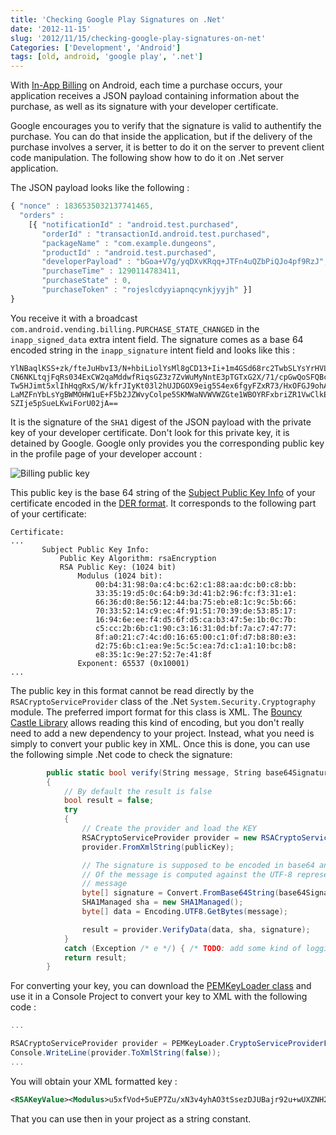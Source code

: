 ```yaml
---
title: 'Checking Google Play Signatures on .Net'
date: '2012-11-15'
slug: '2012/11/15/checking-google-play-signatures-on-net'
Categories: ['Development', 'Android']
tags: [old, android, 'google play', '.net']
---
```


With
[In-App Billing](http://developer.android.com/guide/google/play/billing/billing_integrate.html)
on Android, each time a purchase occurs, your application receives a JSON
payload containing information about the purchase, as well as its signature with
your developer certificate.

Google encourages you to verify that the signature is valid to authentify the
purchase. You can do that inside the application, but if the delivery of the
purchase involves a server, it is better to do it on the server to prevent
client code manipulation. The following show how to do it on .Net server
application.

<!-- More -->

The JSON payload looks like the following :

```js
{ "nonce" : 1836535032137741465,
  "orders" :
    [{ "notificationId" : "android.test.purchased",
       "orderId" : "transactionId.android.test.purchased",
       "packageName" : "com.example.dungeons",
       "productId" : "android.test.purchased",
       "developerPayload" : "bGoa+V7g/yqDXvKRqq+JTFn4uQZbPiQJo4pf9RzJ",
       "purchaseTime" : 1290114783411,
       "purchaseState" : 0,
       "purchaseToken" : "rojeslcdyyiapnqcynkjyyjh" }]
}
```

You receive it with a broadcast
`com.android.vending.billing.PURCHASE_STATE_CHANGED` in the `inapp_signed_data`
extra intent field. The signature comes as a base 64 encoded string in the
`inapp_signature` intent field and looks like this :

```text
YlNBaqlKSS+zk/fteJuHbvI3/N+hbiLiolYsMl8gCD13+Ii+1m4GSd68rc2TwbSLYsYrHVL/9xg/0CBf
CN6NKLtqjFqRs034ExCW2qaMddwfRiqsGZ3z7ZvWuMyNntE3pTGTxG2X/71/cpGwQoSFQBceVR9t5Sge
Tw5HJimt5xlIhHqgRxS/W/kfrJIyKt03l2hUJDGOX9eig5S4ex6fgyFZxR73/HxOFGJ9ohApwaBNF7rD
LaMZFnYbLsYgBWMOHW1uE+F5b2JZWvyColpe5SKMWaNVWVWZGte1WBOYRFxbriZR1VwClkEg9Y4mVn5k
SZIje5pSueLKwiForU02jA==
```

It is the signature of the `SHA1` digest of the JSON payload with the private
key of your developer certificate. Don't look for this private key, it is
detained by Google. Google only provides you the corresponding public key in the
profile page of your developer account :

![Billing public key](http://i.stack.imgur.com/X78qs.png)

This public key is the base 64 string of the
[Subject Public Key Info](http://tools.ietf.org/html/rfc3280#section-4.1.2.7) of
your certificate encoded in the
[DER format](http://en.wikipedia.org/wiki/Distinguished_Encoding_Rules#DER_encoding).
It corresponds to the following part of your certificate:

```text
Certificate:
...
       Subject Public Key Info:
           Public Key Algorithm: rsaEncryption
           RSA Public Key: (1024 bit)
               Modulus (1024 bit):
                   00:b4:31:98:0a:c4:bc:62:c1:88:aa:dc:b0:c8:bb:
                   33:35:19:d5:0c:64:b9:3d:41:b2:96:fc:f3:31:e1:
                   66:36:d0:8e:56:12:44:ba:75:eb:e8:1c:9c:5b:66:
                   70:33:52:14:c9:ec:4f:91:51:70:39:de:53:85:17:
                   16:94:6e:ee:f4:d5:6f:d5:ca:b3:47:5e:1b:0c:7b:
                   c5:cc:2b:6b:c1:90:c3:16:31:0d:bf:7a:c7:47:77:
                   8f:a0:21:c7:4c:d0:16:65:00:c1:0f:d7:b8:80:e3:
                   d2:75:6b:c1:ea:9e:5c:5c:ea:7d:c1:a1:10:bc:b8:
                   e8:35:1c:9e:27:52:7e:41:8f
               Exponent: 65537 (0x10001)
...
```

The public key in this format cannot be read directly by the
`RSACryptoServiceProvider` class of the .Net `System.Security.Cryptography`
module. The preferred import format for this class is XML. The
[Bouncy Castle Library](http://www.bouncycastle.org/) allows reading this kind
of encoding, but you don't really need to add a new dependency to your project.
Instead, what you need is simply to convert your public key in XML. Once this is
done, you can use the following simple .Net code to check the signature:

```csharp
        public static bool verify(String message, String base64Signature, String publicKey)
        {
            // By default the result is false
            bool result = false;
            try
            {
                // Create the provider and load the KEY
                RSACryptoServiceProvider provider = new RSACryptoServiceProvider();
                provider.FromXmlString(publicKey);

                // The signature is supposed to be encoded in base64 and the SHA1 checksum
                // Of the message is computed against the UTF-8 representation of the
                // message
                byte[] signature = Convert.FromBase64String(base64Signature);
                SHA1Managed sha = new SHA1Managed();
                byte[] data = Encoding.UTF8.GetBytes(message);

                result = provider.VerifyData(data, sha, signature);
            }
            catch (Exception /* e */) { /* TODO: add some kind of logging here */}
            return result;
        }
```

For converting your key, you can download the
[PEMKeyLoader class](/downloads/code/PEMKeyLoader.cs) and use it in a Console
Project to convert your key to XML with the following code :

```csharp
...

RSACryptoServiceProvider provider = PEMKeyLoader.CryptoServiceProviderFromPublicKeyInfo(MY_BASE64_PUBLIC_KEY);
Console.WriteLine(provider.ToXmlString(false));
...

```

You will obtain your XML formatted key :

```xml
<RSAKeyValue><Modulus>u5xfVod+5uEP7Zu/xN3v4yhAO3tSsezDJUBajr92u+wUXZNH2IKt/9/V/HjMyzW5AC0PZpi6ROTWvQoO5Xa2L8+lKLiVtVcaI60O+M6B1Rn1zCYD//TgYwfqofKPvbv/Vshl+LwdkqBcp1as4t6+2f0sGHwH/hT1D+E94m0zf4qOR5O5o3ILXaC1z8pAoV4cM6YttFRDh9lxPj/9hkQR4l809bbxOdJPo41F69rqdyU4xFjncxCOHcFdnkT7LQUVv1v2GYae3Rl4iZVncbEygg4K/+uG21QyC0xRda9L2KmQyV7Mtcb5YTJzyfaI/Z/EEZ0A2pkX+4Ki1MKCaUAPLw==</Modulus><Exponent>AQAC</Exponent></RSAKeyValue>
```

That you can use then in your project as a string constant.
